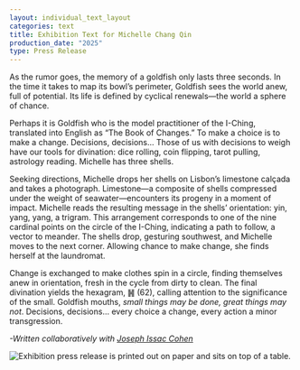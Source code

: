 ```yaml
---
layout: individual_text_layout
categories: text
title: Exhibition Text for Michelle Chang Qin
production_date: "2025"
type: Press Release
---
```

As the rumor goes, the memory of a goldfish only lasts three seconds. In the time it takes to map its bowl’s perimeter, Goldfish sees the world anew, full of potential. Its life is defined by cyclical renewals—the world a sphere of chance.

Perhaps it is Goldfish who is the model practitioner of the I-Ching, translated into English as “The Book of Changes.” To make a choice is to make a change. Decisions, decisions... Those of us with decisions to weigh have our tools for divination: dice rolling, coin flipping, tarot pulling, astrology reading. Michelle has three shells.

Seeking directions, Michelle drops her shells on Lisbon’s limestone calçada and takes a photograph. Limestone—a composite of shells compressed under the weight of seawater—encounters its progeny in a moment of impact. Michelle reads the resulting message in the shells’ orientation: yin, yang, yang, a trigram. This arrangement corresponds to one of the nine cardinal points on the circle of the I-Ching, indicating a path to follow, a vector to meander. The shells drop, gesturing southwest, and Michelle moves to the next corner. Allowing chance to make change, she finds herself at the laundromat.

Change is exchanged to make clothes spin in a circle, finding themselves anew in orientation, fresh in the cycle from dirty to clean. The final divination yields the hexagram, ䷽ (62), calling attention to the significance of the small. Goldfish mouths, *small things may be done, great things may not*. Decisions, decisions... every choice a change, every action a minor transgression.

*\-Written collaboratively with [Joseph Issac Cohen](https://joseph-cohen.com/Home)*



![Exhibition press release is printed out on paper and sits on top of a table.](https://ucarecdn.com/c89758bd-c8e3-4f0a-ad16-1b248e3cd756/-/resize/2400/-/quality/lightest/-/format/auto/)

